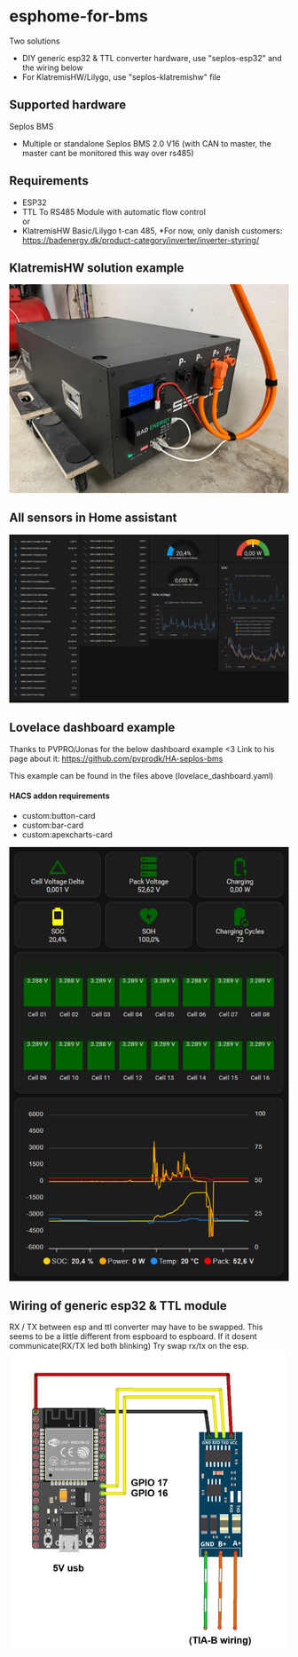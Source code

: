 # esphome-for-bms
Two solutions
* DIY generic esp32 & TTL converter hardware, use "seplos-esp32" and the wiring below
* For KlatremisHW/Lilygo, use "seplos-klatremishw" file

## Supported hardware
Seplos BMS
* Multiple or standalone Seplos BMS 2.0 V16 (with CAN to master, the master cant be monitored this way over rs485)

## Requirements
* ESP32
* TTL To RS485 Module with automatic flow control  
or  
* KlatremisHW Basic/Lilygo t-can 485, *For now, only danish customers: https://badenergy.dk/product-category/inverter/inverter-styring/

## KlatremisHW solution example
 ![image](https://github.com/klatremis/esphome-for-bms/blob/main/klatremishw.jpg)

## All sensors in Home assistant
![image](https://github.com/klatremis/esphome-for-bms/blob/main/all_sensors.png)

## Lovelace dashboard example
Thanks to PVPRO/Jonas for the below dashboard example <3 Link to his page about it: https://github.com/pvprodk/HA-seplos-bms

This example can be found in the files above (lovelace_dashboard.yaml)
#### HACS addon requirements
* custom:button-card
* custom:bar-card
* custom:apexcharts-card


![image](https://github.com/klatremis/esphome-for-bms/blob/main/lovelace_dashboard.png)

## Wiring of generic esp32 & TTL module
RX / TX between esp and ttl converter may have to be swapped. This seems to be a little different from espboard to espboard.
If it dosent communicate(RX/TX led both blinking) Try swap rx/tx on the esp.
 ![image](https://github.com/klatremis/esphome-for-bms/blob/main/wiring.jpg)
